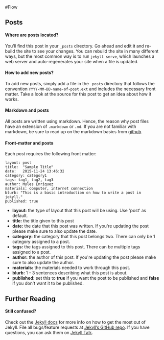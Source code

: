 #Flow

## Posts
#### Where are posts located?
You’ll find this post in your `_posts` directory. Go ahead and edit it and re-build the site to see your changes. You can rebuild the site in many different ways, but the most common way is to run `jekyll serve`, which launches a web server and auto-regenerates your site when a file is updated.

#### How to add new posts?
To add new posts, simply add a file in the `_posts` directory that follows the convention `YYYY-MM-DD-name-of-post.ext` and includes the necessary front matter. Take a look at the source for this post to get an idea about how it works.

#### Markdown and posts
All posts are written using markdown. Hence, the reason why post files have an extension of `.markdown` or `.md`. If you are not familiar with markdown, be sure to read up on the markdown basics from [github](https://help.github.com/articles/markdown-basics/).

#### Front-matter and posts
Each post requires the following front matter:
```
layout: post
title:  "Sample Title"
date:   2015-11-24 13:46:32
category: category1
tags: tag1, tag2, tag3
author: Myles Enriquez
materials: computer, internet connection
blurb: "This is a basic introduction on how to write a post in jekyll."
published: true
```

- **layout:** the type of layout that this post will be using. Use 'post' as default.
- **title:** the title given to this post
- **date:** the date that this post was written. If you're updating the post please make sure to also update the date.
- **category:** the category that this post belongs two. There can only be 1 category assigned to a post.
- **tags:** the tags assigned to this post. There can be multiple tags assigned to a post.
- **author:** the author of this post. If you're updating the post please make sure to also update the author.
- **materials:** the materials needed to work through this post.
- **blurb:** 1 - 3 sentences describing what this post is about.
- **published:** set this to **true** if you want the post to be published and **false** if you don't want it to be published.

## Further Reading
#### Still confused?
Check out the [Jekyll docs][jekyll-docs] for more info on how to get the most out of Jekyll. File all bugs/feature requests at [Jekyll’s GitHub repo][jekyll-gh]. If you have questions, you can ask them on [Jekyll Talk][jekyll-talk].

[jekyll-docs]: http://jekyllrb.com/docs/home
[jekyll-gh]:   https://github.com/jekyll/jekyll
[jekyll-talk]: https://talk.jekyllrb.com/